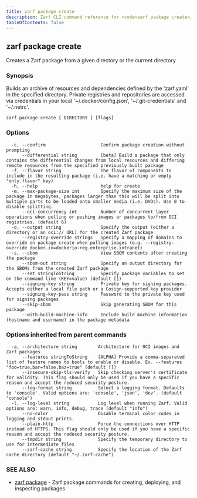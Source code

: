 ```yaml
---
title: zarf package create
description: Zarf CLI command reference for <code>zarf package create</code>.
tableOfContents: false
---
```


<!-- Page generated by Zarf; DO NOT EDIT -->

## zarf package create

Creates a Zarf package from a given directory or the current directory

### Synopsis

Builds an archive of resources and dependencies defined by the 'zarf.yaml' in the specified directory.
Private registries and repositories are accessed via credentials in your local '~/.docker/config.json', '~/.git-credentials' and '~/.netrc'.


```
zarf package create [ DIRECTORY ] [flags]
```

### Options

```
  -c, --confirm                     Confirm package creation without prompting
      --differential string         [beta] Build a package that only contains the differential changes from local resources and differing remote resources from the specified previously built package
  -f, --flavor string               The flavor of components to include in the resulting package (i.e. have a matching or empty "only.flavor" key)
  -h, --help                        help for create
  -m, --max-package-size int        Specify the maximum size of the package in megabytes, packages larger than this will be split into multiple parts to be loaded onto smaller media (i.e. DVDs). Use 0 to disable splitting.
      --oci-concurrency int         Number of concurrent layer operations when pulling or pushing images or packages to/from OCI registries. (default 6)
  -o, --output string               Specify the output (either a directory or an oci:// URL) for the created Zarf package
      --registry-override strings   Specify a mapping of domains to override on package create when pulling images (e.g. --registry-override docker.io=dockerio-reg.enterprise.intranet)
  -s, --sbom                        View SBOM contents after creating the package
      --sbom-out string             Specify an output directory for the SBOMs from the created Zarf package
      --set stringToString          Specify package variables to set on the command line (KEY=value) (default [])
      --signing-key string          Private key for signing packages. Accepts either a local file path or a Cosign-supported key provider
      --signing-key-pass string     Password to the private key used for signing packages
      --skip-sbom                   Skip generating SBOM for this package
      --with-build-machine-info     Include build machine information (hostname and username) in the package metadata
```

### Options inherited from parent commands

```
  -a, --architecture string        Architecture for OCI images and Zarf packages
      --features stringToString    [ALPHA] Provide a comma-separated list of feature names to bools to enable or disable. Ex. --features "foo=true,bar=false,baz=true" (default [])
      --insecure-skip-tls-verify   Skip checking server's certificate for validity. This flag should only be used if you have a specific reason and accept the reduced security posture.
      --log-format string          Select a logging format. Defaults to 'console'. Valid options are: 'console', 'json', 'dev'. (default "console")
  -l, --log-level string           Log level when running Zarf. Valid options are: warn, info, debug, trace (default "info")
      --no-color                   Disable terminal color codes in logging and stdout prints.
      --plain-http                 Force the connections over HTTP instead of HTTPS. This flag should only be used if you have a specific reason and accept the reduced security posture.
      --tmpdir string              Specify the temporary directory to use for intermediate files
      --zarf-cache string          Specify the location of the Zarf cache directory (default "~/.zarf-cache")
```

### SEE ALSO

* [zarf package](/commands/zarf_package/)	 - Zarf package commands for creating, deploying, and inspecting packages

